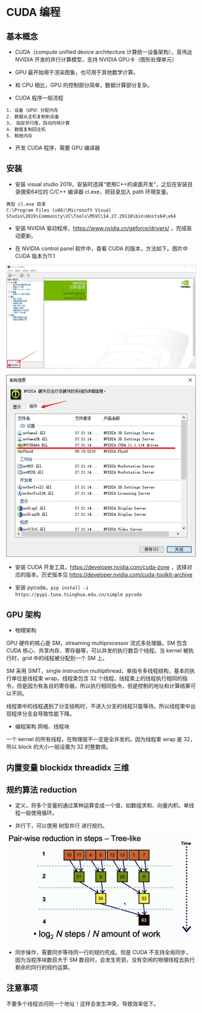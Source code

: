 # CUDA 编程

## 基本概念

- CUDA（compute unified device architecture 计算统一设备架构），英伟达 NVIDIA 开发的并行计算模型，支持 NVIDIA GPU卡（图形处理单元）

- GPU 最开始用于渲染图象，也可用于其他数学计算。

- 和 CPU 相比，GPU 的控制部分简单，数据计算部分复杂。

- CUDA 程序一般流程

```
1. 设备（GPU）分配内存
2. 数据从主机复制到设备
3， 指定并行度，启动内核计算
4. 数据复制回主机
5. 释放内存
```

- 开发 CUDA 程序，需要 GPU 编译器

## 安装

- 安装 visual studio 2019，安装时选择"使用C++的桌面开发"，之后在安装目录搜索64位的 C/C++ 编译器 cl.exe，把目录加入 path 环境变量。

```
典型 cl.exe 目录
C:\Program Files (x86)\Microsoft Visual Studio\2019\Community\VC\Tools\MSVC\14.27.29110\bin\Hostx64\x64
```

- 安装 NVIDIA 驱动程序，https://www.nvidia.cn/geforce/drivers/ ，完成驱动更新。

- 在 NVIDIA control panel 软件中，查看 CUDA 的版本，方法如下。图片中 CUDA 版本为11.1
  
<img src="./img/NVIDIA_control_panel_main.jpg"></img>

<img src="./img/NVIDIA_control_panel_sys_info.jpg"></img>

- 安装 CUDA 开发工具，https://developer.nvidia.com/cuda-zone ，选择对应的版本。历史版本见 https://developer.nvidia.com/cuda-toolkit-archive 

- 安装 pycuda，`pip install -i https://pypi.tuna.tsinghua.edu.cn/simple pycuda`

## GPU 架构

- 物理架构

GPU 硬件的核心是 SM，streaming multiprocessor 流式多处理器。SM 包含 CUDA 核心、共享内存、寄存器等，可以并发的执行数百个线程。当 kernel 被执行时，grid 中的线程被分配到一个 SM 上。

SM 采用 SIMT，single instruction multipthread，单指令多线程结构，基本的执行单位是线程束 wrap，线程束包含 32 个线程。线程束上的线程执行相同的指令，但是因为有各自的寄存器，所以执行相同指令，但是控制的地址和计算结果可以不同。

线程束中的线程遇到了分支结构时，不进入分支的线程只能等待。所以线程束中出现程序分支会导致性能下降。

- 编程架构 网格、线程块

一个 kernel 的所有线程，在物理层不一定是全并发的。因为线程束 wrap 是 32，所以 block 的大小一般设置为 32 的整数倍。

## 内置变量 blockidx threadidx 三维

## 规约算法 reduction

- 定义，将多个变量的通过某种运算变成一个值，如数组求和、向量内积。单线程一般使用循环。

- 并行下，可以使用 树型并行 进行规约。

<img src="./img/规约算法.jpg"></img>

- 同步操作，需要同步等待同一行的规约完成。但是 CUDA 不支持全局同步，因为当程序块数目大于 SM 数目时，会发生死锁，没有空闲的物理线程去执行剩余的同行的规约运算。

## 注意事项

不要多个线程访问同一个地址！这样会发生冲突，导致效率低下。